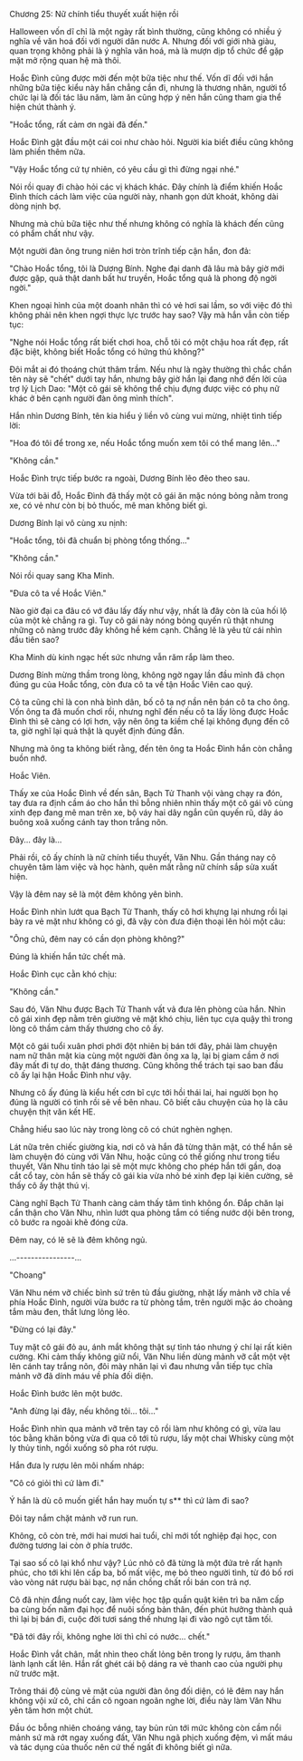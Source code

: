 




Chương 25: Nữ chính tiểu thuyết xuất hiện rồi


Halloween vốn dĩ chỉ là một ngày rất bình thường, cũng không có nhiều ý nghĩa về văn hoá đối với người dân nước A. Nhưng đối với giới nhà giàu, quan trọng không phải là ý nghĩa văn hoá, mà là mượn dịp tổ chức để gặp mặt mở rộng quan hệ mà thôi.

Hoắc Đình cũng được mời đến một bữa tiệc như thế. Vốn dĩ đối với hắn những bữa tiệc kiểu này hắn chẳng cần đi, nhưng là thương nhân, người tổ chức lại là đối tác lâu năm, làm ăn cũng hợp ý nên hắn cũng tham gia thể hiện chút thành ý.

"Hoắc tổng, rất cảm ơn ngài đã đến."

Hoắc Đình gật đầu một cái coi như chào hỏi. Người kia biết điều cũng không làm phiền thêm nữa.

"Vậy Hoắc tổng cứ tự nhiên, có yêu cầu gì thì đừng ngại nhé."

Nói rồi quay đi chào hỏi các vị khách khác. Đây chính là điểm khiến Hoắc Đình thích cách làm việc của người này, nhanh gọn dứt khoát, không dài dòng nịnh bợ.

Nhưng mà chủ bữa tiệc như thế nhưng không có nghĩa là khách đến cũng có phẩm chất như vậy.

Một người đàn ông trung niên hơi tròn trĩnh tiếp cận hắn, đon đả:

"Chào Hoắc tổng, tôi là Dương Bính. Nghe đại danh đã lâu mà bây giờ mới được gặp, quả thật danh bất hư truyền, Hoắc tổng quả là phong độ ngời ngời."

Khen ngoại hình của một doanh nhân thì có vẻ hơi sai lầm, so với việc đó thì không phải nên khen ngợi thực lực trước hay sao? Vậy mà hắn vẫn còn tiếp tục:

"Nghe nói Hoắc tổng rất biết chơi hoa, chỗ tôi có một chậu hoa rất đẹp, rất đặc biệt, không biết Hoắc tổng có hứng thú không?"

Đôi mắt ai đó thoáng chút thâm trầm. Nếu như là ngày thường thì chắc chắn tên này sẽ "chết" dưới tay hắn, nhưng bây giờ hắn lại đang nhớ đến lời của trợ lý Lịch Dao: "Một cô gái sẽ không thể chịu đựng được việc có phụ nữ khác ở bên cạnh người đàn ông mình thích".

Hắn nhìn Dương Bính, tên kia hiểu ý liền vô cùng vui mừng, nhiệt tình tiếp lời:



"Hoa đó tôi để trong xe, nếu Hoắc tổng muốn xem tôi có thể mang lên..."

"Không cần."

Hoắc Đình trực tiếp bước ra ngoài, Dương Bính lẽo đẽo theo sau.

Vừa tới bãi đỗ, Hoắc Đình đã thấy một cô gái ăn mặc nóng bỏng nằm trong xe, có vẻ như còn bị bỏ thuốc, mê man không biết gì.

Dương Bính lại vô cùng xu nịnh:

"Hoắc tổng, tôi đã chuẩn bị phòng tổng thống..."

"Không cần."

Nói rồi quay sang Kha Minh.

"Đưa cô ta về Hoắc Viên."

Nào giờ đại ca đâu có vớ đâu lấy đấy như vậy, nhất là đây còn là của hối lộ của một kẻ chẳng ra gì. Tuy cô gái này nóng bỏng quyến rũ thật nhưng những cô nàng trước đây không hề kém cạnh. Chẳng lẽ là yêu từ cái nhìn đầu tiên sao?

Kha Minh dù kinh ngạc hết sức nhưng vẫn răm rắp làm theo.

Dương Bính mừng thầm trong lòng, không ngờ ngay lần đầu mình đã chọn đúng gu của Hoắc tổng, còn đưa cô ta về tận Hoắc Viên cao quý.

Cô ta cũng chỉ là con nhà bình dân, bố cô ta nợ nần nên bán cô ta cho ông. Vốn ông ta đã muốn chơi rồi, nhưng nghĩ đến nếu cô ta lấy lòng được Hoắc Đình thì sẽ càng có lợi hơn, vậy nên ông ta kiềm chế lại không đụng đến cô ta, giờ nghĩ lại quả thật là quyết định đúng đắn.

Nhưng mà ông ta không biết rằng, đến tên ông ta Hoắc Đình hắn còn chẳng buồn nhớ.

Hoắc Viên.

Thấy xe của Hoắc Đình về đến sân, Bạch Tử Thanh vội vàng chạy ra đón, tay đưa ra định cầm áo cho hắn thì bỗng nhiên nhìn thấy một cô gái vô cùng xinh đẹp đang mê man trên xe, bộ váy hai dây ngắn cũn quyến rũ, dây áo buông xoã xuống cánh tay thon trắng nõn.

Đây... đây là...

Phải rồi, cô ấy chính là nữ chính tiểu thuyết, Văn Nhu. Gần tháng nay cô chuyên tâm làm việc và học hành, quên mất rằng nữ chính sắp sửa xuất hiện.

Vậy là đêm nay sẽ là một đêm không yên bình.



Hoắc Đình nhìn lướt qua Bạch Tử Thanh, thấy cô hơi khựng lại nhưng rồi lại bày ra vẻ mặt như không có gì, đã vậy còn đưa điện thoại lên hỏi một câu:

"Ông chủ, đêm nay có cần dọn phòng không?"

Đúng là khiến hắn tức chết mà.

Hoắc Đình cục cằn khó chịu:

"Không cần."

Sau đó, Văn Nhu được Bạch Tử Thanh vất vả đưa lên phòng của hắn. Nhìn cô gái xinh đẹp nằm trên giường vẻ mặt khó chịu, liên tục cựa quậy thì trong lòng cô thầm cảm thấy thương cho cô ấy.

Một cô gái tuổi xuân phơi phới đột nhiên bị bán tới đây, phải làm chuyện nam nữ thân mật kia cùng một người đàn ông xa lạ, lại bị giam cầm ở nơi đây mất đi tự do, thật đáng thương. Cũng không thể trách tại sao ban đầu cô ấy lại hận Hoắc Đình như vậy.

Nhưng cô ấy đúng là kiểu hết cơn bĩ cực tới hồi thái lai, hai người bọn họ đúng là người có tình rồi sẽ về bên nhau. Cô biết câu chuyện của họ là câu chuyện thịt văn kết HE.

Chẳng hiểu sao lúc này trong lòng cô có chút nghèn nghẹn.

Lát nữa trên chiếc giường kia, nơi cô và hắn đã từng thân mật, có thể hắn sẽ làm chuyện đó cùng với Văn Nhu, hoặc cũng có thể giống như trong tiểu thuyết, Văn Nhu tỉnh táo lại sẽ một mực không cho phép hắn tới gần, doạ cắt cổ tay, còn hắn sẽ thấy cô gái kia vừa nhỏ bé xinh đẹp lại kiên cường, sẽ thấy cô ấy thật thú vị.

Càng nghĩ Bạch Tử Thanh càng cảm thấy tâm tình không ổn. Đắp chăn lại cẩn thận cho Văn Nhu, nhìn lướt qua phòng tắm có tiếng nước dội bên trong, cô bước ra ngoài khẽ đóng cửa.

Đêm nay, có lẽ sẽ là đêm không ngủ.

...----------------...

"Choang"

Văn Nhu ném vỡ chiếc bình sứ trên tủ đầu giường, nhặt lấy mảnh vỡ chĩa về phía Hoắc Đình, người vừa bước ra từ phòng tắm, trên người mặc áo choàng tắm màu đen, thắt lưng lỏng lẻo.

"Đừng có lại đây."

Tuy mặt cô gái đỏ au, ánh mắt không thật sự tỉnh táo nhưng ý chí lại rất kiên cường. Khi cảm thấy không giữ nổi, Văn Nhu liền dùng mảnh vỡ cắt một vệt lên cánh tay trắng nõn, đôi mày nhăn lại vì đau nhưng vẫn tiếp tục chĩa mảnh vỡ đã dính máu về phía đối diện.

Hoắc Đình bước lên một bước.



"Anh đừng lại đây, nếu không tôi... tôi..."

Hoắc Đình nhìn qua mảnh vỡ trên tay cô rồi làm như không có gì, vừa lau tóc bằng khăn bông vừa đi qua cô tới tủ rượu, lấy một chai Whisky cùng một ly thủy tinh, ngồi xuống sô pha rót rượu.

Hắn đưa ly rượu lên môi nhấm nháp:

"Cô có giỏi thì cứ làm đi."

Ý hắn là dù cô muốn giết hắn hay muốn tự s** thì cứ làm đi sao?

Đôi tay nắm chặt mảnh vỡ run run.

Không, cô còn trẻ, mới hai mươi hai tuổi, chỉ mới tốt nghiệp đại học, con đường tương lai còn ở phía trước.

Tại sao số cô lại khổ như vậy? Lúc nhỏ cô đã từng là một đứa trẻ rất hạnh phúc, cho tới khi lên cấp ba, bố mất việc, mẹ bỏ theo người tình, từ đó bố rơi vào vòng nát rượu bài bạc, nợ nần chồng chất rồi bán con trả nợ.

Cô đã nhịn đắng nuốt cay, làm việc học tập quần quật kiên trì ba năm cấp ba cùng bốn năm đại học để nuôi sống bản thân, đến phút hưởng thành quả thì lại bị bán đi, cuộc đời tươi sáng thế nhưng lại đi vào ngõ cụt tăm tối.

"Đã tới đây rồi, không nghe lời thì chỉ có nước... chết."

Hoắc Đình vắt chân, mắt nhìn theo chất lỏng bên trong ly rượu, âm thanh lành lạnh cất lên. Hắn rất ghét cái bộ dáng ra vẻ thanh cao của người phụ nữ trước mặt.

Trông thái độ cùng vẻ mặt của người đàn ông đối diện, có lẽ đêm nay hắn không vội xử cô, chỉ cần cô ngoan ngoãn nghe lời, điều này làm Văn Nhu yên tâm hơn một chút.

Đầu óc bỗng nhiên choáng váng, tay bủn rủn tới mức không còn cầm nổi mảnh sứ mà rớt ngay xuống đất, Văn Nhu ngã phịch xuống đệm, vì mất máu và tác dụng của thuốc nên cứ thế ngất đi không biết gì nữa.




